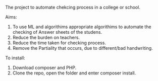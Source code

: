 The project to automate chekcing process in a college or school. 

Aims: 
1. To use ML and algorithims appropriate algorithims to automate the checking of Answer sheets of the studens.
2. Reduce the burden on teachers.
3. Reduce the time taken for checking process.
4. Remove the Partiality that occurs, due to different/bad handwriting. 


To install:
1. Download composer and PHP.
2. Clone the repo, open the folder and enter composer install.

